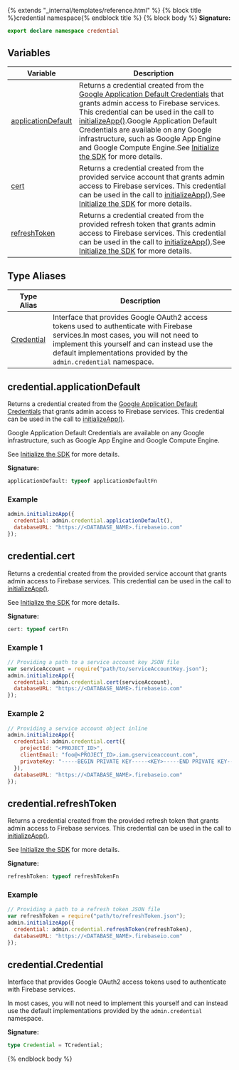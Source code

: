 {% extends "_internal/templates/reference.html" %}
{% block title %}credential namespace{% endblock title %}
{% block body %}
<b>Signature:</b>

```typescript
export declare namespace credential 
```

## Variables

|  Variable | Description |
|  --- | --- |
|  [applicationDefault](./firebase-admin.credential_n.md#credentialapplicationdefault) | Returns a credential created from the [Google Application Default Credentials](https://developers.google.com/identity/protocols/application-default-credentials) that grants admin access to Firebase services. This credential can be used in the call to [initializeApp()](./firebase-admin.app.md#initializeapp)<!-- -->.<!-- -->Google Application Default Credentials are available on any Google infrastructure, such as Google App Engine and Google Compute Engine.<!-- -->See [Initialize the SDK](https://firebase.google.com/docs/admin/setup#initialize_the_sdk) for more details. |
|  [cert](./firebase-admin.credential_n.md#credentialcert) | Returns a credential created from the provided service account that grants admin access to Firebase services. This credential can be used in the call to [initializeApp()](./firebase-admin.app.md#initializeapp)<!-- -->.<!-- -->See [Initialize the SDK](https://firebase.google.com/docs/admin/setup#initialize_the_sdk) for more details. |
|  [refreshToken](./firebase-admin.credential_n.md#credentialrefreshtoken) | Returns a credential created from the provided refresh token that grants admin access to Firebase services. This credential can be used in the call to [initializeApp()](./firebase-admin.app.md#initializeapp)<!-- -->.<!-- -->See [Initialize the SDK](https://firebase.google.com/docs/admin/setup#initialize_the_sdk) for more details. |

## Type Aliases

|  Type Alias | Description |
|  --- | --- |
|  [Credential](./firebase-admin.credential_n.md#credentialcredential) | Interface that provides Google OAuth2 access tokens used to authenticate with Firebase services.<!-- -->In most cases, you will not need to implement this yourself and can instead use the default implementations provided by the <code>admin.credential</code> namespace. |

## credential.applicationDefault

Returns a credential created from the [Google Application Default Credentials](https://developers.google.com/identity/protocols/application-default-credentials) that grants admin access to Firebase services. This credential can be used in the call to [initializeApp()](./firebase-admin.app.md#initializeapp)<!-- -->.

Google Application Default Credentials are available on any Google infrastructure, such as Google App Engine and Google Compute Engine.

See [Initialize the SDK](https://firebase.google.com/docs/admin/setup#initialize_the_sdk) for more details.

<b>Signature:</b>

```typescript
applicationDefault: typeof applicationDefaultFn
```

### Example


```javascript
admin.initializeApp({
  credential: admin.credential.applicationDefault(),
  databaseURL: "https://<DATABASE_NAME>.firebaseio.com"
});

```

## credential.cert

Returns a credential created from the provided service account that grants admin access to Firebase services. This credential can be used in the call to [initializeApp()](./firebase-admin.app.md#initializeapp)<!-- -->.

See [Initialize the SDK](https://firebase.google.com/docs/admin/setup#initialize_the_sdk) for more details.

<b>Signature:</b>

```typescript
cert: typeof certFn
```

### Example 1


```javascript
// Providing a path to a service account key JSON file
var serviceAccount = require("path/to/serviceAccountKey.json");
admin.initializeApp({
  credential: admin.credential.cert(serviceAccount),
  databaseURL: "https://<DATABASE_NAME>.firebaseio.com"
});

```

### Example 2


```javascript
// Providing a service account object inline
admin.initializeApp({
  credential: admin.credential.cert({
    projectId: "<PROJECT_ID>",
    clientEmail: "foo@<PROJECT_ID>.iam.gserviceaccount.com",
    privateKey: "-----BEGIN PRIVATE KEY-----<KEY>-----END PRIVATE KEY-----\n"
  }),
  databaseURL: "https://<DATABASE_NAME>.firebaseio.com"
});

```

## credential.refreshToken

Returns a credential created from the provided refresh token that grants admin access to Firebase services. This credential can be used in the call to [initializeApp()](./firebase-admin.app.md#initializeapp)<!-- -->.

See [Initialize the SDK](https://firebase.google.com/docs/admin/setup#initialize_the_sdk) for more details.

<b>Signature:</b>

```typescript
refreshToken: typeof refreshTokenFn
```

### Example


```javascript
// Providing a path to a refresh token JSON file
var refreshToken = require("path/to/refreshToken.json");
admin.initializeApp({
  credential: admin.credential.refreshToken(refreshToken),
  databaseURL: "https://<DATABASE_NAME>.firebaseio.com"
});

```

## credential.Credential

Interface that provides Google OAuth2 access tokens used to authenticate with Firebase services.

In most cases, you will not need to implement this yourself and can instead use the default implementations provided by the `admin.credential` namespace.

<b>Signature:</b>

```typescript
type Credential = TCredential;
```
{% endblock body %}
